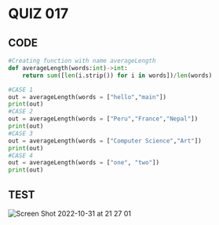 # QUIZ 017

## CODE

```.py
#Creating function with name averageLength
def averageLength(words:int)->int:
    return sum([len(i.strip()) for i in words])/len(words)

#CASE 1
out = averageLength(words = ["hello","main"])
print(out)
#CASE 2
out = averageLength(words = ["Peru","France","Nepal"])
print(out)
#CASE 3
out = averageLength(words = ["Computer Science","Art"])
print(out)
#CASE 4
out = averageLength(words = ["one", "two"])
print(out)
```
## TEST
![Screen Shot 2022-10-31 at 21 27 01](https://user-images.githubusercontent.com/111761417/199007632-d605939a-7499-4171-bff1-c665add5328c.png)
